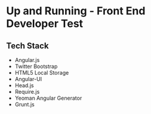 # Up and Running - Front End Developer Test

## Tech Stack

* Angular.js
* Twitter Bootstrap
* HTML5 Local Storage
* Angular-UI
* Head.js
* Require.js
* Yeoman Angular Generator
* Grunt.js